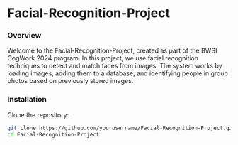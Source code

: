 # Facial-Recognition-Project

### Overview
Welcome to the Facial-Recognition-Project, created as part of the BWSI CogWork 2024 program. In this project, we use facial recognition techniques to detect and match faces from images. The system works by loading images, adding them to a database, and identifying people in group photos based on previously stored images.

### Installation
Clone the repository:
   ```bash
   git clone https://github.com/yourusername/Facial-Recognition-Project.git
   cd Facial-Recognition-Project
